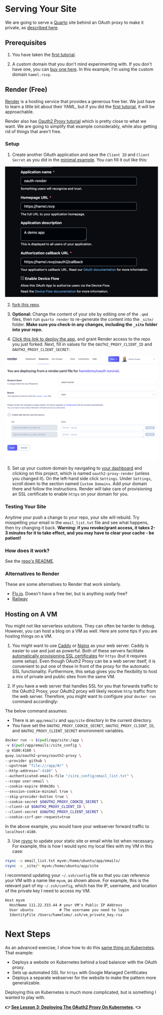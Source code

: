 # Serving Your Site

We are going to serve a [Quarto](https://quarto.org/) site behind an OAuth proxy to make it private, as [described here](../README.md).

## Prerequisites

1. You have taken the [first tutorial](../local/README.md).

2. A custom domain that you don't mind experimenting with.  If you don't have one, you can [buy one here](https://domains.google.com). In this example, I'm using the custom domain `hamel.rsvp`.

## Render (Free)

[Render](https://render.com/) is a hosting service that provides a generous free tier.  We just have to learn a little bit about their YAML, but if you did the [first tutorial](../local/README.md), it will be approachable.

Render also has [Oauth2 Proxy tutorial](https://render.com/blog/password-protect-with-oauth2-proxy) which is pretty close to what we want.  We are going to simplify that example considerably, while also getting rid of things that aren't free.

### Setup

1. Create another OAuth application and save the `Client ID` and `Client Secret` as you did in the [minimal example](../local/README.md).  You can fill it out like this:

![](app_setup.png)

2. [fork this repo](https://github.com/hamelsmu/oauth-render-quarto/tree/main).

3. **Optional:** Change the content of your site by editing one of the `.qmd` files, then run `quarto render` to re-generate the content into the `_site/` folder.  **Make sure you check-in any changes, including the `_site` folder into your repo.**

4. [Click this link to deploy the app](https://dashboard.render.com/blueprints), and grant Render access to the repo you just forked.  Next, fill in values for the `OAUTH2_PROXY_CLIENT_ID` and `OAUTH2_PROXY_CLIENT_SECRET`:

![](render_blueprint.png)

5. Set up your custom domain by navigating to [your dashboard](https://dashboard.render.com/) and clicking on this project, which is named `oauth2-proxy-render` (unless you changed it). On the left-hand side click `Settings`.  Under `Settings`, scroll down to the section named `Custom Domains`.  Add your domain there and follow the instructions.  Render will take care of provisioning an SSL certificate to enable `https` on your domain for you.

### Testing Your Site

Anytime your push a change to your repo, your site will rebuild.  Try misspelling your email in the `email_list.txt` file and see what happens, then try changing it back.  **Warning: if you revoke/grant access, it takes 2-3 minutes for it to take effect, and you may have to clear your cache - be patient!**

### How does it work?

See the [repo's README](https://github.com/hamelsmu/oauth-render-quarto).


### Alternatives to Render

These are some alternatives to Render that work similarly.

- [Fly.io](https://fly.io/).  Doesn't have a free tier, but is anything _really_ free?
- [Railway](https://railway.app/)

## Hosting on A VM

You might not like serverless solutions.  They can often be harder to debug. However, you can host a blog on a VM as well.  Here are some tips if you are hosting things on a VM.

1. You might want to use [Caddy](https://caddyserver.com/) or [Nginx](https://www.nginx.com/) as your web server.  Caddy is easier to use and just as powerful.  Both of these servers facilitate [automatically provisioning SSL certificates](https://caddyserver.com/docs/automatic-https#issuer-fallback) for `https` (but it requires some setup).  Even though OAuth2 Proxy can be a web server itself, it is convenient to put one of these in front of the proxy for the automatic SSL functionality. Furthermore, this setup gives you the flexibility to host a mix of private and public sites from the same VM.

2. If you have a web server that handles SSL for you that forwards traffic to the OAuth2 Proxy, your OAuth2 proxy will likely receive `http` traffic from the web server.  Therefore, you might want to configure your `docker run` command accordingly:

The below command assumes:
- There is an `app/emails` and `app/site` directory in the current directory.
- You have set the `OAUTH2_PROXY_COOKIE_SECRET`, `OAUTH2_PROXY_CLIENT_ID`, and `OAUTH2_PROXY_CLIENT_SECRET` environment variables.

```bash
docker run -v $(pwd)/app/site:/app \
-v $(pwd)/app/emails:/site_config \
-p 4180:4180 \
quay.io/oauth2-proxy/oauth2-proxy \
--provider github \
--upstream "file:///app/#/" \
--http-address=":4180" \
--authenticated-emails-file "/site_config/email_list.txt" \
--scope user:email \
--cookie-expire 0h0m30s \
--session-cookie-minimal true \
--skip-provider-button true \
--cookie-secret $OAUTH2_PROXY_COOKIE_SECRET \
--client-id $OAUTH2_PROXY_CLIENT_ID \
--client-secret $OAUTH2_PROXY_CLIENT_SECRET \
--cookie-csrf-per-request=true
```

In the above example, you would have your webserver forward traffic to `localhost:4180`.

3. Use [rsync](https://linuxize.com/post/how-to-use-rsync-for-local-and-remote-data-transfer-and-synchronization/) to update your static site or email white list when necessary. For example, this is how I would sync my local files with my VM in this case:

```bash
rsync -a email_list.txt myvm:/home/ubuntu/app/emails/
rsync -a _site/* myvm:/home/ubuntu/app/site
```

I recommend updating your `~/.ssh/config` file so that you can reference your VM with a name like `myvm`, as shown above. For example, this is the relevant part of my `~/.ssh/config`, which has the IP, username, and location of the private key I need to access my VM.

```
Host myvm
  HostName 111.22.333.44 # your VM's Public IP Address
  User ubuntu            # The username you need to login
  IdentityFile /Users/hamelsmu/.ssh/vm_private_key.rsa
```


# Next Steps

As an advanced exercise, I show how to do this [same thing on Kubernetes](../gke_k8s/README.md). That example:

- Deploys a website on Kubernetes behind a load balancer with the OAuth proxy.
- Sets up automated SSL for `https` with Google Managed Certificates
- Deploys a separate webserver for the website to make the pattern more generalizable.

Deploying this on Kubernetes is much more complicated, but is something I wanted to play with.

**:point_right: [See Lesson 3: Deploying The OAuth2 Proxy On Kubernetes](../simple/README.md). :point_left:**
